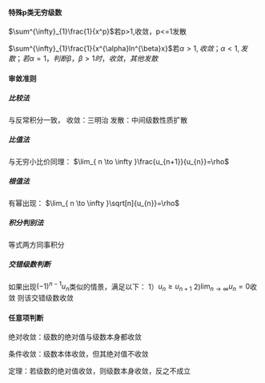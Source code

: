 
#### 特殊p类无穷级数
$\sum^{\infty}_{1}\frac{1}{x^p}$若p>1,收敛，p<=1发散

$\sum^{\infty}_{1}\frac{1}{x^{\alpha}ln^{\beta}x}$若$\alpha>1,收敛；\alpha<1,发散；若\alpha=1，判断\beta，\beta>1时，收敛，其他发散$

#### 审敛准则

##### 比较法
与反常积分一致，
收敛：三明治
发散：中间级数性质扩散
##### 比值法
与无穷小比价同理：
$\lim_{ n \to \infty }\frac{u_{n+1}}{u_{n}}=\rho$
##### 根值法
有幂出现：
$\lim_{ n \to \infty }\sqrt[n]{u_{n}}=\rho$
##### 积分判别法
等式两方同事积分
##### 交错级数判断
如果出现$(-1)^{n-1}u_n$类似的情景，满足以下：
1）$u_{n}\geq u_{n+1}$
2)$\lim_{ n \to \infty }u_{n}=0$收敛
则该交错级数收敛


#### 任意项判断

绝对收敛：级数的绝对值与级数本身都收敛

条件收敛：级数本体收敛，但其绝对值不收敛

定理：若级数的绝对值收敛，则级数本身收敛，反之不成立